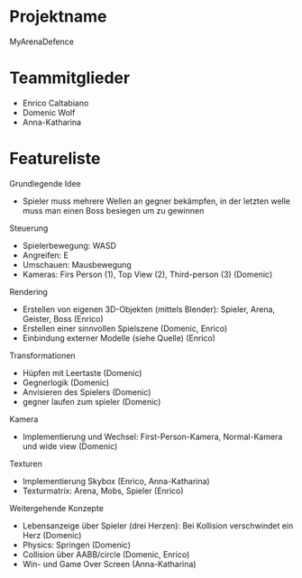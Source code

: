 # Projektname

MyArenaDefence



# Teammitglieder

- Enrico Caltabiano
- Domenic Wolf
- Anna-Katharina



# Featureliste

Grundlegende Idee
- Spieler muss mehrere Wellen an gegner bekämpfen, in der letzten welle muss man einen Boss besiegen um zu gewinnen

Steuerung
- Spielerbewegung: WASD
- Angreifen: E
- Umschauen: Mausbewegung
- Kameras: Firs Person (1), Top View (2), Third-person (3) (Domenic)

Rendering
- Erstellen von eigenen 3D-Objekten (mittels Blender): Spieler, Arena, Geister, Boss (Enrico)
- Erstellen einer sinnvollen Spielszene (Domenic, Enrico)
- Einbindung externer Modelle (siehe Quelle) (Enrico)

Transformationen
- Hüpfen mit Leertaste (Domenic)
- Gegnerlogik (Domenic)
- Anvisieren des Spielers (Domenic)
- gegner laufen zum spieler (Domenic)

Kamera
- Implementierung und Wechsel: First-Person-Kamera, Normal-Kamera und wide view (Domenic)

Texturen
- Implementierung Skybox (Enrico, Anna-Katharina)
- Texturmatrix: Arena, Mobs, Spieler (Enrico)

Weitergehende Konzepte
- Lebensanzeige über Spieler (drei Herzen): Bei Kollision verschwindet ein Herz (Domenic)
- Physics: Springen  (Domenic)
- Collision über AABB/circle (Domenic, Enrico)
- Win- und Game Over Screen (Anna-Katharina)


